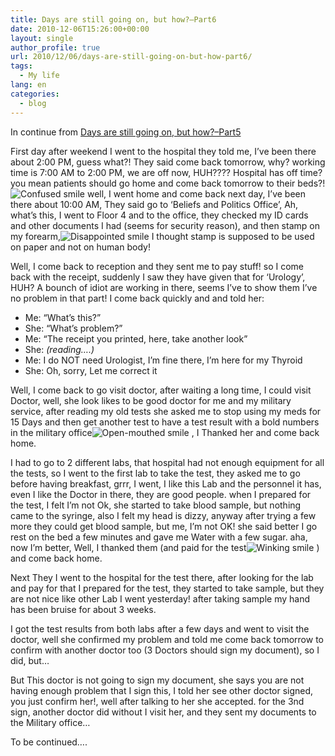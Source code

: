 ```yaml
---
title: Days are still going on, but how?–Part6
date: 2010-12-06T15:26:00+00:00
layout: single
author_profile: true
url: 2010/12/06/days-are-still-going-on-but-how-part6/
tags:
  - My life
lang: en
categories: 
  - blog
---
```

In continue from [Days are still going on, but how?–Part5](/2010/12/01/days-are-still-going-on-but-how-part5/ "Days are still going on, but how?–Part5")

First day after weekend I went to the hospital they told me, I’ve been there about 2:00 PM, guess what?! They said come back tomorrow, why? working time is 7:00 AM to 2:00 PM, we are off now, HUH???? Hospital has off time? you mean patients should go home and come back tomorrow to their beds?!![Confused smile](http://lh4.ggpht.com/_vaUVXcmC3OI/TP0AhHxq4tI/AAAAAAAADU0/6FLRT6AwpnA/wlEmoticon-confusedsmile%5B2%5D.png?imgmax=800) well, I went home and come back next day, I’ve been there about 10:00 AM, They said go to ‘Beliefs and Politics Office’, Ah, what’s this, I went to Floor 4 and to the office, they checked my ID cards and other documents I had (seems for security reason), and then stamp on my forearm,![Disappointed smile](http://lh6.ggpht.com/_vaUVXcmC3OI/TP0AiImwSEI/AAAAAAAADU4/e_1M9lHLvVQ/wlEmoticon-disappointedsmile%5B2%5D.png?imgmax=800) I thought stamp is supposed to be used on paper and not on human body!

Well, I come back to reception and they sent me to pay stuff! so I come back with the receipt, suddenly I saw they have given that for ‘Urology’, HUH? A bounch of idiot are working in there, seems I’ve to show them I’ve no problem in that part! I come back quickly and and told her:

  * Me: “What’s this?”
  * She: “What’s problem?”
  * Me: “The receipt you printed, here, take another look”
  * She: _(reading….)_
  * Me: I do NOT need Urologist, I’m fine there, I’m here for my Thyroid
  * She: Oh, sorry, Let me correct it

Well, I come back to go visit doctor, after waiting a long time, I could visit Doctor, well, she look likes to be good doctor for me and my military service, after reading my old tests she asked me to stop using my meds for 15 Days and then get another test to have a test result with a bold numbers in the military office![Open-mouthed smile](http://lh3.ggpht.com/_vaUVXcmC3OI/TP0AjbU8j3I/AAAAAAAADU8/rVOwAcADvek/wlEmoticon-openmouthedsmile%5B2%5D.png?imgmax=800) , I Thanked her and come back home.

I had to go to 2 different labs, that hospital had not enough equipment for all the tests, so I went to the first lab to take the test, they asked me to go before having breakfast, grrr, I went, I like this Lab and the personnel it has, even I like the Doctor in there, they are good people. when I prepared for the test, I felt I’m not Ok, she started to take blood sample, but nothing came to the syringe, also I felt my head is dizzy, anyway after trying a few more they could get blood sample, but me, I’m not OK! she said better I go rest on the bed a few minutes and gave me Water with a few sugar. aha, now I’m better, Well, I thanked them (and paid for the test![Winking smile](http://lh4.ggpht.com/_vaUVXcmC3OI/TP0AkiE465I/AAAAAAAADVA/dN6ekzmKOLw/wlEmoticon-winkingsmile%5B2%5D.png?imgmax=800) ) and come back home.

Next They I went to the hospital for the test there, after looking for the lab and pay for that I prepared for the test, they started to take sample, but they are not nice like other Lab I went yesterday! after taking sample my hand has been bruise for about 3 weeks.

I got the test results from both labs after a few days and went to visit the doctor, well she confirmed my problem and told me come back tomorrow to confirm with another doctor too (3 Doctors should sign my document), so I did, but…

But This doctor is not going to sign my document, she says you are not having enough problem that I sign this, I told her see other doctor signed, you just confirm her!, well after talking to her she accepted. for the 3nd sign, another doctor did without I visit her, and they sent my documents to the Military office…

To be continued….